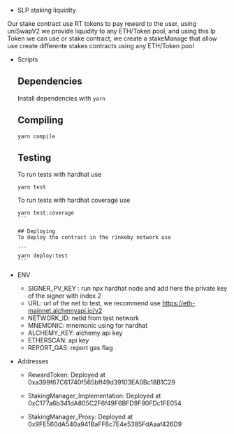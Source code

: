 - SLP staking liquidity

Our stake contract use RT tokens to pay reward to the user, using uniSwapV2 we provide liquidity to any ETH/Token pool, and using this lp Token we can use or stake contract, we create a stakeManage that allow use create differente stakes contracts using any ETH/Token pool

  - Scripts
    ## Dependencies

    Install dependencies with `yarn`
  
    ## Compiling

    ```
    yarn compile
    ```

    ## Testing
    To run tests with hardhat use
    
    ```
    yarn test
    ````

    To run tests with hardhat coverage use

    ````
    yarn test:coverage
    ```

    ## Deploying
    To deploy the contract in the rinkeby network use

    ```
    yarn deploy:test
    ```

  - ENV

    * SIGNER_PV_KEY : run npx hardhat node and add here the private key of the signer with index 2
    * URL: url of the net to test, we recommend use https://eth-mainnet.alchemyapi.io/v2
    * NETWORK_ID: netId from test network
    * MNEMONIC: mnemonic using for hardhat 
    * ALCHEMY_KEY: alchemy api key
    * ETHERSCAN: api key
    * REPORT_GAS: report gas flag


  - Addresses


    * RewardToken: Deployed at 0xa399f67C61740f565bff49d39103EA0Bc18B1C29

    * StakingManager_Implementation: Deployed at 0xC177a6b341dA805C2F6f49F6BFD9F90FDc1FE054 

    * StakingManager_Proxy: Deployed at 0x9FE560dA540a941BaFF6c7E4e5385FdAaaf426D9